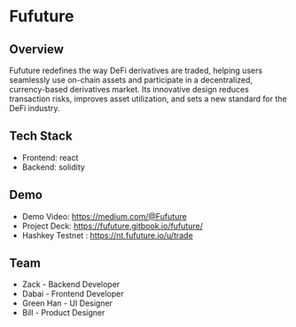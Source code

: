 # Fufuture

## Overview
Fufuture redefines the way DeFi derivatives are traded, helping users seamlessly use on-chain assets and participate in a decentralized, currency-based derivatives market. Its innovative design reduces transaction risks, improves asset utilization, and sets a new standard for the DeFi industry.

## Tech Stack
- Frontend: react
- Backend: solidity

## Demo
- Demo Video: https://medium.com/@Fufuture
- Project Deck: https://fufuture.gitbook.io/fufuture/
- Hashkey Testnet : https://nt.fufuture.io/u/trade

## Team
- Zack - Backend Developer
- Dabai - Frontend Developer
- Green Han - UI Designer
- Bill - Product Designer

